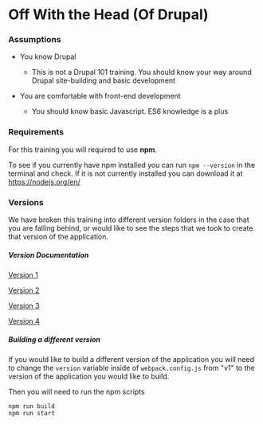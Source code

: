 # Off With the Head (Of Drupal)

### Assumptions
* You know Drupal
    * This is not a Drupal 101 training. You should know your way around Drupal site-building and basic development

* You are comfortable with front-end development
    * You should know basic Javascript. ES6 knowledge is a plus
 
 ### Requirements
 For this training you will required to use **npm**.
 
 To see if you currently have npm installed you can run `npm --version` in the terminal and check. If it is not currently installed you can download it at https://nodejs.org/en/
 
 ### Versions
 We have broken this training into different version folders in the case that you are falling behind, or would like to see the steps that we took to create that version of the application.

##### Version Documentation

[Version 1](/apps/v1/README.md)

[Version 2](/apps/v2/README.md)

[Version 3](/apps/v3/README.md)

[Version 4](/apps/v4/README.md)


##### Building a different version
If you would like to build a different version of the application you will need to change the `version` variable inside of `webpack.config.js` from "v1" to the version of the application you would like to build. 

Then you will need to run the npm scripts 

    npm run build
    npm run start
 